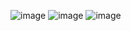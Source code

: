 ![image](https://user-images.githubusercontent.com/59955759/122049614-34c6a200-ce15-11eb-9f7d-fde0c345f322.png)
![image](https://user-images.githubusercontent.com/59955759/122049605-32644800-ce15-11eb-8b08-4c6e6b2d1e8a.png)
![image](https://user-images.githubusercontent.com/59955759/122049637-3a23ec80-ce15-11eb-8ab5-c75149c1a845.png)
